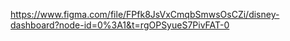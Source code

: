 https://www.figma.com/file/FPfk8JsVxCmqbSmwsOsCZi/disney-dashboard?node-id=0%3A1&t=rgOPSyueS7PivFAT-0
